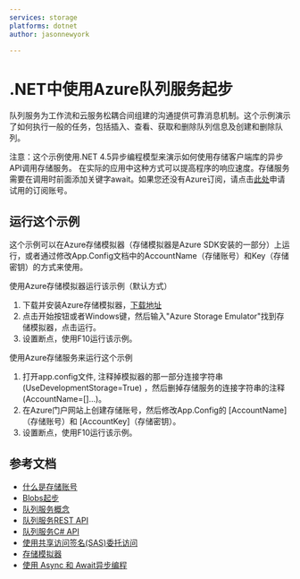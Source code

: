 ```yaml
---
services: storage
platforms: dotnet
author: jasonnewyork

---
```


# .NET中使用Azure队列服务起步

队列服务为工作流和云服务松耦合间组建的沟通提供可靠消息机制。这个示例演示了如何执行一般的任务，包括插入、查看、获取和删除队列信息及创建和删除队列。 

注意：这个示例使用.NET 4.5异步编程模型来演示如何使用存储客户端库的异步API调用存储服务。 在实际的应用中这种方式可以提高程序的响应速度。存储服务需要在调用时前面添加关键字await。如果您还没有Azure订阅，请点击[此处](/pricing/1rmb-trial)申请试用的订阅账号。


## 运行这个示例

这个示例可以在Azure存储模拟器（存储模拟器是Azure SDK安装的一部分）上运行，或者通过修改App.Config文档中的AccountName（存储账号）和Key（存储密钥）的方式来使用。 
   
使用Azure存储模拟器运行该示例（默认方式）

1. 下载并安装Azure存储模拟器，[下载地址](/downloads) 
2. 点击开始按钮或者Windows键，然后输入"Azure Storage Emulator"找到存储模拟器，点击运行。
3. 设置断点，使用F10运行该示例。

使用Azure存储服务来运行这个示例

1. 打开app.config文件, 注释掉模拟器的那一部分连接字符串(UseDevelopmentStorage=True) ，然后删掉存储服务的连接字符串的注释 (AccountName=[]...)。
2. 在Azure门户网站上创建存储账号，然后修改App.Config的 [AccountName]（存储账号）和 [AccountKey]（存储密钥）。
3. 设置断点，使用F10运行该示例。

## 参考文档

- [什么是存储账号](/documentation/articles/storage-create-storage-account/)
- [Blobs起步](/documentation/articles/storage-dotnet-how-to-use-blobs/)
- [队列服务概念](https://msdn.microsoft.com/zh-cn/library/dd179353.aspx) 
- [队列服务REST API](https://msdn.microsoft.com/zh-cn/library/dd179363.aspx)
- [队列服务C# API](https://msdn.microsoft.com/zh-cn/library/wa_storage_30_reference_home.aspx)
- [使用共享访问签名(SAS)委托访问](/documentation/articles/storage-dotnet-shared-access-signature-part-1/)
- [存储模拟器](/documentation/articles/storage-use-emulator/)
- [使用 Async 和 Await异步编程](http://msdn.microsoft.com/zh-cn/library/hh191443.aspx)
